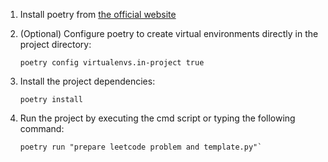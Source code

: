 1. Install poetry from [the official website](https://python-poetry.org/docs/#installation)

2. (Optional) Configure poetry to create virtual environments directly in the project directory:

    ```
    poetry config virtualenvs.in-project true
    ```

3. Install the project dependencies:

    ```
    poetry install
    ```

4. Run the project by executing the cmd script or typing the following command:
    ```
    poetry run "prepare leetcode problem and template.py"`
    ```
